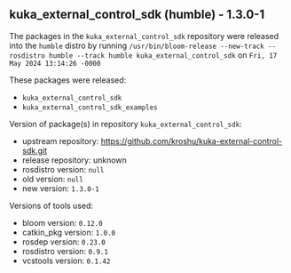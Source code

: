 ## kuka_external_control_sdk (humble) - 1.3.0-1

The packages in the `kuka_external_control_sdk` repository were released into the `humble` distro by running `/usr/bin/bloom-release --new-track --rosdistro humble --track humble kuka_external_control_sdk` on `Fri, 17 May 2024 13:14:26 -0000`

These packages were released:
- `kuka_external_control_sdk`
- `kuka_external_control_sdk_examples`

Version of package(s) in repository `kuka_external_control_sdk`:

- upstream repository: https://github.com/kroshu/kuka-external-control-sdk.git
- release repository: unknown
- rosdistro version: `null`
- old version: `null`
- new version: `1.3.0-1`

Versions of tools used:

- bloom version: `0.12.0`
- catkin_pkg version: `1.0.0`
- rosdep version: `0.23.0`
- rosdistro version: `0.9.1`
- vcstools version: `0.1.42`


